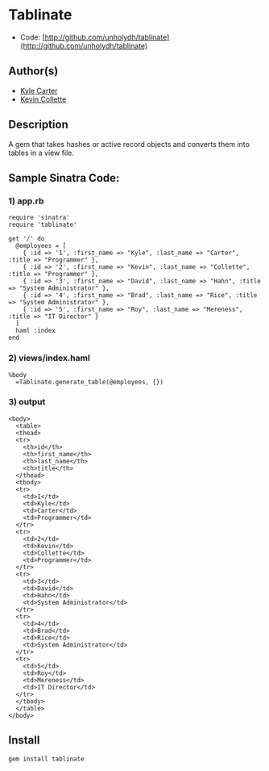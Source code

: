 # Tablinate

* Code: [http://github.com/unholydh/tablinate](http://github.com/unholydh/tablinate)

## Author(s)

* [Kyle Carter](http://github.com/unholydh)
* [Kevin Collette](http://github.com/collettiquette)

## Description

A gem that takes hashes or active record objects and converts them into tables in a view file.

## Sample Sinatra Code:

### 1) app.rb

    require 'sinatra'
    require 'tablinate'

    get '/' do
      @employees = [
        { :id => '1', :first_name => "Kyle", :last_name => "Carter", :title => "Programmer" },
        { :id => '2', :first_name => "Kevin", :last_name => "Collette", :title => "Programmer" },
        { :id => '3', :first_name => "David", :last_name => "Hahn", :title => "System Administrator" },
        { :id => '4', :first_name => "Brad", :last_name => "Rice", :title => "System Administrator" },
        { :id => '5', :first_name => "Roy", :last_name => "Mereness", :title => "IT Director" }
      ] 
      haml :index
    end

### 2) views/index.haml

    %body
      =Tablinate.generate_table(@employees, {})

### 3) output

    <body>
      <table>
      <thead>
      <tr>
        <th>id</th>
        <th>first_name</th>
        <th>last_name</th>
        <th>title</th>
      </thead>
      <tbody>
      <tr>
        <td>1</td>
        <td>Kyle</td>
        <td>Carter</td>
        <td>Programmer</td>
      </tr>
      <tr>
        <td>2</td>
        <td>Kevin</td>
        <td>Collette</td>
        <td>Programmer</td>
      </tr>
      <tr>
        <td>3</td>
        <td>David</td>
        <td>Hahn</td>
        <td>System Administrator</td>
      </tr>
      <tr>
        <td>4</td>
        <td>Brad</td>
        <td>Rice</td>
        <td>System Administrator</td>
      </tr>
      <tr>
        <td>5</td>
        <td>Roy</td>
        <td>Mereness</td>
        <td>IT Director</td>
      </tr>
      </tbody>
      </table>
    </body>

## Install

    gem install tablinate


